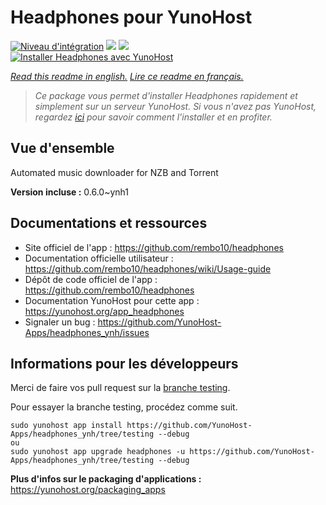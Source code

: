 # Headphones pour YunoHost

[![Niveau d'intégration](https://dash.yunohost.org/integration/headphones.svg)](https://dash.yunohost.org/appci/app/headphones) ![](https://ci-apps.yunohost.org/ci/badges/headphones.status.svg) ![](https://ci-apps.yunohost.org/ci/badges/headphones.maintain.svg)  
[![Installer Headphones avec YunoHost](https://install-app.yunohost.org/install-with-yunohost.svg)](https://install-app.yunohost.org/?app=headphones)

*[Read this readme in english.](./README.md)*
*[Lire ce readme en français.](./README_fr.md)*

> *Ce package vous permet d'installer Headphones rapidement et simplement sur un serveur YunoHost.
Si vous n'avez pas YunoHost, regardez [ici](https://yunohost.org/#/install) pour savoir comment l'installer et en profiter.*

## Vue d'ensemble

Automated music downloader for NZB and Torrent

**Version incluse :** 0.6.0~ynh1



## Documentations et ressources

* Site officiel de l'app : https://github.com/rembo10/headphones
* Documentation officielle utilisateur : https://github.com/rembo10/headphones/wiki/Usage-guide
* Dépôt de code officiel de l'app : https://github.com/rembo10/headphones
* Documentation YunoHost pour cette app : https://yunohost.org/app_headphones
* Signaler un bug : https://github.com/YunoHost-Apps/headphones_ynh/issues

## Informations pour les développeurs

Merci de faire vos pull request sur la [branche testing](https://github.com/YunoHost-Apps/headphones_ynh/tree/testing).

Pour essayer la branche testing, procédez comme suit.
```
sudo yunohost app install https://github.com/YunoHost-Apps/headphones_ynh/tree/testing --debug
ou
sudo yunohost app upgrade headphones -u https://github.com/YunoHost-Apps/headphones_ynh/tree/testing --debug
```

**Plus d'infos sur le packaging d'applications :** https://yunohost.org/packaging_apps